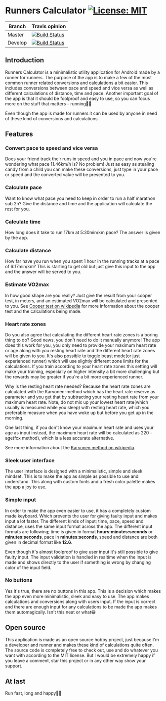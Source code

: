 # Runners Calculator [![License: MIT](https://img.shields.io/badge/License-MIT-blue.svg)](https://raw.githubusercontent.com/rnyholm/runcalc/master/LICENSE)

Branch | Travis opinion
-------|-------
Master | [![Build Status](https://travis-ci.com/rnyholm/runcalc.svg?branch=master)](https://travis-ci.com/rnyholm/runcalc)
Develop | [![Build Status](https://travis-ci.com/rnyholm/runcalc.svg?branch=dev-v1.2)](https://travis-ci.com/rnyholm/runcalc)

## Introduction
Runners Calculator is a minimalistic utility application for Android made by a runner for runners. The purpose of the app is to make a few of the most common runner related conversions and calculations a bit easier. This includes conversions between pace and speed and vice versa as well as different calculations of distance, time and pace. Another important goal of the app is that it should be foolproof and easy to use, so you can focus more on the stuff that matters - running🏃‍♂️

Even though the app is made for runners it can be used by anyone in need of these kind of conversions and calculations.

## Features
### Convert pace to speed and vice versa
Does your friend track their runs in speed and you in pace and now you're wondering what pace 11.46km/h is? No problem! Just as easy as stealing candy from a child you can make these conversions, just type in your pace or speed and the converted value will be presented to you.

### Calculate pace
Want to know what pace you need to keep in order to run a half marathon sub 2h? Give the distance and time and the application will calculate the rest for you.

### Calculate time
How long does it take to run 17km at 5:30min/km pace? The answer is given by the app.

### Calculate distance
How far have you run when you spent 1 hour in the running tracks at a pace of 6:17min/km? This is starting to get old but just give this input to the app and the answer will be served to you.

### Estimate VO2max
In how good shape are you really? Just give the result from your cooper test, in meters, and an estimated VO2max will be calculated and presented to you. See [Cooper test on wikipedia](https://en.wikipedia.org/wiki/Cooper_test) for more information about the cooper test and the calculations being made.

### Heart rate zones
Do you also agree that calculating the different heart rate zones is a boring thing to do? Good news, you don't need to do it manually anymore! The app does this work for you, you only need to provide your maximum heart rate or age along with you resting heart rate and the different heart rate zones will be given to you. It's also possible to toggle beast mode(or just experienced runner) which will use slightly different zone limits for the calculations. If you train according to your heart rate zones this setting will make your training, especially on higher intensity a bit more challenging but the rewards may be greater if you're a bit more experienced runner. 

Why is the resting heart rate needed? Because the heart rate zones are calculated with the Karvonen-method which has the heart rate reserve as parameter and you get that by subtracting your resting heart rate from your maximum heart rate. Note, do not mix up your lowest heart rate(which usually is measured while you sleep) with resting heart rate, which you preferable measure when you have woke up but before you get up in the morning.

One last thing, if you don't know your maximum heart rate and uses your age as input instead, the maximum heart rate will be calculated as 220 - age(fox method), which is a less accurate alternative.

See more information about the [Karvonen method on wikipedia](https://en.wikipedia.org/wiki/Heart_rate#Karvonen_method).

### Sleek user interface
The user interface is designed with a minimalistic, simple and sleek mindset. This is to make the app as simple as possible to use and understand. This along with custom fonts and a fresh color palette makes the app a joy to use.

### Simple input
In order to make the app even easier to use, it has a completely custom made keyboard. Which prevents the user for giving faulty input and makes input a lot faster. The different kinds of input; time, pace, speed and distance, uses the same input format across the app. The different input formats are following; time is given in format **hours:minutes:seconds** or **minutes:seconds**, pace in **minutes:seconds**, speed and distance are both given in decimal format like **12.6**.

Even though it's almost foolproof to give user input it's still possible to give faulty input. The input validation is handled in realtime when the input is made and shows directly to the user if something is wrong by changing color of the input field.

### No buttons
Yes it's true, there are no buttons in this app. This is a decision which makes the app even more minimalistic, sleek and easy to use. The app makes calculations and conversions along with users input. If the input is correct and there are enough input for any calculations to be made the app makes them automagically. Isn't this neat or what😁

## Open source
This application is made as an open source hobby project, just because I'm a developer and runner and makes these kind of calculations quite often. The source code is completely free to check out, use and do whatever you want with according to the MIT license. But I would be extremely happy if you leave a comment, star this project or in any other way show your support.

## At last
Run fast, long and happy🏃‍♂️
